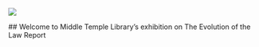 <a href="https://juncture-digital.org"><img src="https://juncture-digital.org/images/ve-button.png"></a>

<param ve-config 
       title="The Evolution of the Law Report"
       author="Middle Temple Library"
       banner="(https://github.com/middletemplelibrary/The-Evolution-of-the-Law-Report/assets/110464039/cb703d18-6116-468b-822f-2759cb85bc63)
       layout="vertical">
       ## 
Welcome to Middle Temple Library’s exhibition on The Evolution of the Law Report
<param ve-image 
       url="https://user-images.githubusercontent.com/110464039/236245322-3a82211f-d8e1-4d96-b04a-cd1a96af2c3c.jpg">

